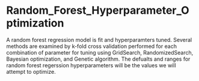 # Random_Forest_Hyperparameter_Optimization
A random forest regression model is fit and hyperparamters tuned. Several methods are examined by k-fold cross validation performed for each combination of parameter for tuning using GridSearch, RandomizedSearch, Bayesian optimization, and Genetic algorithm. The defualts and ranges for random forest regerssion hyperparameters will be the values we will attempt to optimize.
